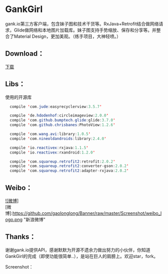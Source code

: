 # GankGirl
gank.io第三方客户端，包含妹子图和技术干货等。RxJava+Retrofit结合做网络请求，Glide做网络和本地图片加载库。妹子图支持手势缩放、保存和分享等。并整合了Material Design，更加美观。（练手项目，大神轻喷。）

Download：
------------

[下载](http://fir.im/kh4x)


Libs：
------------

使用的开源库
``` java
  compile 'com.jude:easyrecyclerview:3.5.7'

  compile 'de.hdodenhof:circleimageview:2.0.0'
  compile 'com.github.bumptech.glide:glide:3.7.0'
  compile 'com.github.chrisbanes:PhotoView:1.2.6'

  compile 'com.wang.avi:library:1.0.5'
  compile 'com.nineoldandroids:library:2.4.0'

  compile 'io.reactivex:rxjava:1.1.5'
  compile 'io.reactivex:rxandroid:1.2.0'

  compile 'com.squareup.retrofit2:retrofit:2.0.2'
  compile 'com.squareup.retrofit2:converter-gson:2.0.2'
  compile 'com.squareup.retrofit2:adapter-rxjava:2.0.2'
```

Weibo：
------------

[![微博]](http://weibo.com/hlgao1935)  
[微博]:https://github.com/gaolonglong/Banner/raw/master/Screenshot/weibo_logo.png "新浪微博" 

Thanks：
------------

谢谢gank.io提供API，感谢默默为开源不遗余力做出努力的小伙伴，你知道GankGirl的完成（即使功能很简单..），是站在巨人的肩膀上。欢迎star，fork。

Screenshot：

